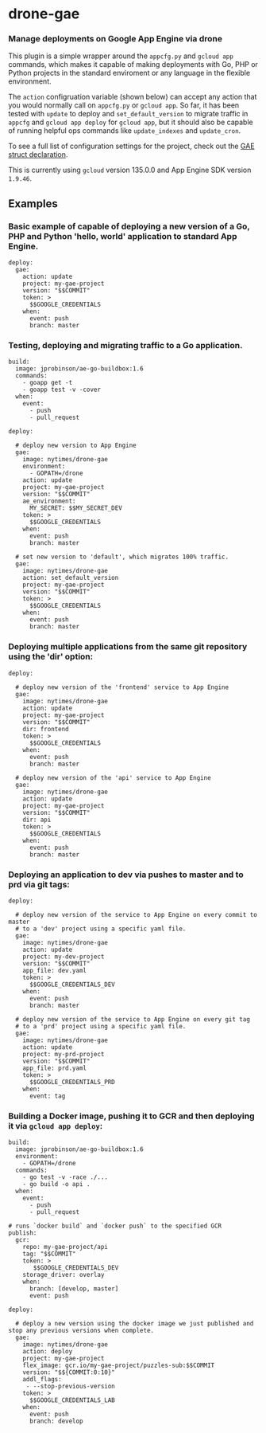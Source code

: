 # drone-gae

### Manage deployments on Google App Engine via drone

This plugin is a simple wrapper around the `appcfg.py` and `gcloud app` commands, which makes it capable of making deployments with Go, PHP or Python projects in the standard enviroment or any language in the flexible environment.

The `action` configruation variable (shown below) can accept any action that you would normally call on `appcfg.py` or `gcloud app`. So far, it has been tested with `update` to deploy and `set_default_version` to migrate traffic in `appcfg` and `gcloud app deploy` for `gcloud app`, but it should also be capable of running helpful ops commands like `update_indexes` and `update_cron`.

To see a full list of configuration settings for the project, check out the [GAE struct declaration](https://github.com/NYTimes/drone-gae/blob/master/main.go#L17-L64).

This is currently using `gcloud` version 135.0.0 and App Engine SDK version `1.9.46`.

## Examples

### Basic example of capable of deploying a new version of a Go, PHP and Python 'hello, world' application to standard App Engine.

	deploy:
	  gae:
        action: update
        project: my-gae-project
	    version: "$$COMMIT"
	    token: >
	      $$GOOGLE_CREDENTIALS
	    when:
	      event: push
	      branch: master

### Testing, deploying and migrating traffic to a Go application.

	build:
	  image: jprobinson/ae-go-buildbox:1.6
	  commands:
	    - goapp get -t
	    - goapp test -v -cover
	  when:
	    event:
	      - push
	      - pull_request

	deploy:

      # deploy new version to App Engine
	  gae:
        image: nytimes/drone-gae
        environment:
          - GOPATH=/drone
        action: update
        project: my-gae-project
	    version: "$$COMMIT"
        ae_environment:
          MY_SECRET: $$MY_SECRET_DEV
	    token: >
	      $$GOOGLE_CREDENTIALS
	    when:
	      event: push
	      branch: master

      # set new version to 'default', which migrates 100% traffic.
	  gae:
        image: nytimes/drone-gae
        action: set_default_version
        project: my-gae-project
	    version: "$$COMMIT"
	    token: >
	      $$GOOGLE_CREDENTIALS
	    when:
	      event: push
	      branch: master


### Deploying multiple applications from the same git repository using the 'dir' option:

	deploy:

      # deploy new version of the 'frontend' service to App Engine
	  gae:
        image: nytimes/drone-gae
        action: update
        project: my-gae-project
	    version: "$$COMMIT"
        dir: frontend
	    token: >
	      $$GOOGLE_CREDENTIALS
	    when:
	      event: push
	      branch: master

      # deploy new version of the 'api' service to App Engine
	  gae:
        image: nytimes/drone-gae
        action: update
        project: my-gae-project
	    version: "$$COMMIT"
        dir: api
	    token: >
	      $$GOOGLE_CREDENTIALS
	    when:
	      event: push
	      branch: master


### Deploying an application to dev via pushes to master and to prd via git tags:

	deploy:

      # deploy new version of the service to App Engine on every commit to master
      # to a 'dev' project using a specific yaml file.
	  gae:
        image: nytimes/drone-gae
        action: update
        project: my-dev-project
	    version: "$$COMMIT"
        app_file: dev.yaml
	    token: >
	      $$GOOGLE_CREDENTIALS_DEV
	    when:
	      event: push
	      branch: master

      # deploy new version of the service to App Engine on every git tag
      # to a 'prd' project using a specific yaml file.
	  gae:
        image: nytimes/drone-gae
        action: update
        project: my-prd-project
	    version: "$$COMMIT"
        app_file: prd.yaml
	    token: >
	      $$GOOGLE_CREDENTIALS_PRD
	    when:
	      event: tag

### Building a Docker image, pushing it to GCR and then deploying it via `gcloud app deploy`:

	build:
	  image: jprobinson/ae-go-buildbox:1.6
      environment:
        - GOPATH=/drone
	  commands:
        - go test -v -race ./...
        - go build -o api .
	  when:
	    event:
	      - push
	      - pull_request

    # runs `docker build` and `docker push` to the specified GCR
    publish:
      gcr:
        repo: my-gae-project/api
        tag: "$$COMMIT"
        token: >
           $$GOOGLE_CREDENTIALS_DEV
        storage_driver: overlay
        when:
          branch: [develop, master]
          event: push
    
	deploy:

      # deploy a new version using the docker image we just published and stop any previous versions when complete.
      gae:
        image: nytimes/drone-gae
        action: deploy
        project: my-gae-project
        flex_image: gcr.io/my-gae-project/puzzles-sub:$$COMMIT
        version: "$${COMMIT:0:10}"
        addl_flags:
         - --stop-previous-version
        token: >
          $$GOOGLE_CREDENTIALS_LAB
        when:
          event: push
          branch: develop

